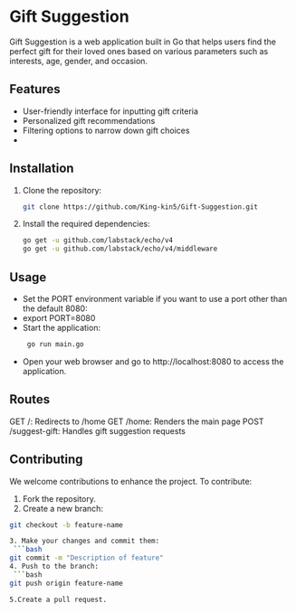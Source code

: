 # Gift Suggestion

Gift Suggestion is a web application built in Go that helps users find the perfect gift for their loved ones based on various parameters such as interests, age, gender, and occasion.

## Features

- User-friendly interface for inputting gift criteria
- Personalized gift recommendations
- Filtering options to narrow down gift choices
- 

## Installation

1. Clone the repository:
   ```bash
   git clone https://github.com/King-kin5/Gift-Suggestion.git

2. Install the required dependencies:
    ```bash
   go get -u github.com/labstack/echo/v4
   go get -u github.com/labstack/echo/v4/middleware

## Usage
- Set the PORT environment variable if you want to use a port other than the default 8080:
- export PORT=8080
- Start the application:
  ```bash
   go run main.go

- Open your web browser and go to http://localhost:8080 to access the application.

## Routes
GET /: Redirects to /home
GET /home: Renders the main page
POST /suggest-gift: Handles gift suggestion requests

## Contributing
We welcome contributions to enhance the project. To contribute:
1. Fork the repository.
2. Create a new branch:
  ```bash
 git checkout -b feature-name

3. Make your changes and commit them:
   ```bash
 git commit -m "Description of feature"
4. Push to the branch:
   ```bash
  git push origin feature-name

5.Create a pull request.